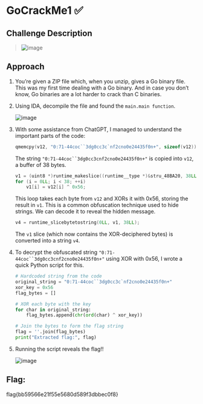 # GoCrackMe1 ✅

## Challenge Description
> ![image](https://github.com/user-attachments/assets/44e3d79f-0fbd-4e1d-b204-5db900044a36)


## Approach
1. You’re given a ZIP file which, when you unzip, gives a Go binary file. This was my first time dealing with a Go binary. And in case you don’t know, Go binaries are a lot harder to crack than C binaries.
2. Using IDA, decompile the file and found the `main.main function`.

   ![image](https://github.com/user-attachments/assets/e959e313-61cd-44a5-8cbe-a5749ae8f94d)

3. With some assistance from ChatGPT, I managed to understand the important parts of the code:

   ```C
   qmemcpy(v12, "0:71-44coc``3dg0cc3c`nf2cno0e24435f0n+", sizeof(v12));
   ```
   The string `"0:71-44coc``3dg0cc3cnf2cno0e24435f0n+"` is copied into `v12`, a buffer of 38 bytes.

   ```C
   v1 = (uint8 *)runtime_makeslice((runtime__type *)&stru_48BA20, 38LL, 38LL);
   for (i = 0LL; i < 38; ++i)
       v1[i] = v12[i] ^ 0x56;
   ```
   This loop takes each byte from `v12` and XORs it with 0x56, storing the result in `v1`. This is a common obfuscation technique used to hide strings. We can decode it to reveal the hidden message.

   ```C
   v4 = runtime_slicebytetostring(0LL, v1, 38LL);
   ```
   The `v1` slice (which now contains the XOR-deciphered bytes) is converted into a string `v4`.

5. To decrypt the obfuscated string `"0:71-44coc``3dg0cc3cnf2cno0e24435f0n+"` using XOR with 0x56, I wrote a quick Python script for this.

   ```python
   # Hardcoded string from the code
   original_string = "0:71-44coc``3dg0cc3c`nf2cno0e24435f0n+"
   xor_key = 0x56
   flag_bytes = []

   # XOR each byte with the key
   for char in original_string:
       flag_bytes.append(chr(ord(char) ^ xor_key))

   # Join the bytes to form the flag string
   flag = ''.join(flag_bytes)
   print("Extracted flag:", flag)
   ```

7. Running the script reveals the flag!!

   ![image](https://github.com/user-attachments/assets/aa52e274-f459-47fe-be87-dbb8d65aa60a)
  
## Flag: 
flag{bb59566e21f55e5680d589f3dbbec0f8}




   
